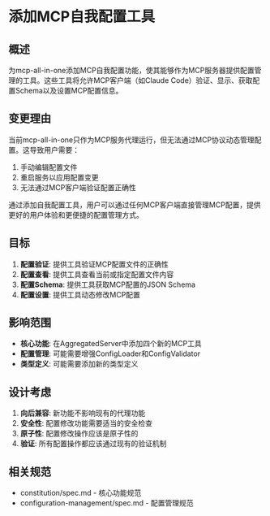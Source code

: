 # 添加MCP自我配置工具

## 概述

为mcp-all-in-one添加MCP自我配置功能，使其能够作为MCP服务器提供配置管理的工具。这些工具将允许MCP客户端（如Claude Code）验证、显示、获取配置Schema以及设置MCP配置信息。

## 变更理由

当前mcp-all-in-one只作为MCP服务代理运行，但无法通过MCP协议动态管理配置。这导致用户需要：
1. 手动编辑配置文件
2. 重启服务以应用配置变更
3. 无法通过MCP客户端验证配置正确性

通过添加自我配置工具，用户可以通过任何MCP客户端直接管理MCP配置，提供更好的用户体验和更便捷的配置管理方式。

## 目标

1. **配置验证**: 提供工具验证MCP配置文件的正确性
2. **配置查看**: 提供工具查看当前或指定配置文件内容
3. **配置Schema**: 提供工具获取MCP配置的JSON Schema
4. **配置设置**: 提供工具动态修改MCP配置

## 影响范围

- **核心功能**: 在AggregatedServer中添加四个新的MCP工具
- **配置管理**: 可能需要增强ConfigLoader和ConfigValidator
- **类型定义**: 可能需要添加新的类型定义

## 设计考虑

1. **向后兼容**: 新功能不影响现有的代理功能
2. **安全性**: 配置修改功能需要适当的安全检查
3. **原子性**: 配置修改操作应该是原子性的
4. **验证**: 所有配置操作都应该通过现有的验证机制

## 相关规范

- constitution/spec.md - 核心功能规范
- configuration-management/spec.md - 配置管理规范